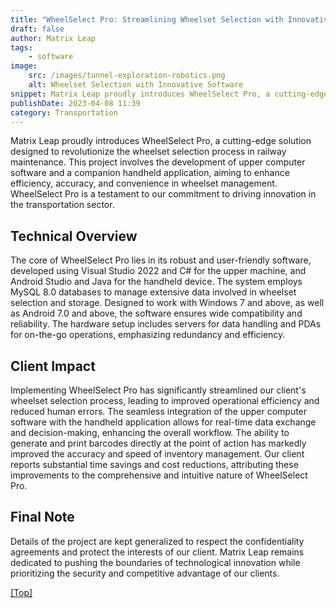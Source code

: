 ```yaml
---
title: "WheelSelect Pro: Streamlining Wheelset Selection with Innovative Software"
draft: false
author: Matrix Leap
tags:
    - software
image:
    src: /images/tunnel-exploration-robotics.png
    alt: Wheelset Selection with Innovative Software
snippet: Matrix Leap proudly introduces WheelSelect Pro, a cutting-edge solution designed to revolutionize the wheelset selection process in railway maintenance. This project involves the development of upper computer software and a companion handheld application, aiming to enhance efficiency, accuracy, and convenience in wheelset management. WheelSelect Pro is a testament to our commitment to driving innovation in the transportation sector.
publishDate: 2023-04-08 11:39
category: Transportation
---
```


Matrix Leap proudly introduces WheelSelect Pro, a cutting-edge solution designed to revolutionize the wheelset selection process in railway maintenance. This project involves the development of upper computer software and a companion handheld application, aiming to enhance efficiency, accuracy, and convenience in wheelset management. WheelSelect Pro is a testament to our commitment to driving innovation in the transportation sector.

## Technical Overview

The core of WheelSelect Pro lies in its robust and user-friendly software, developed using Visual Studio 2022 and C# for the upper machine, and Android Studio and Java for the handheld device. The system employs MySQL 8.0 databases to manage extensive data involved in wheelset selection and storage. Designed to work with Windows 7 and above, as well as Android 7.0 and above, the software ensures wide compatibility and reliability. The hardware setup includes servers for data handling and PDAs for on-the-go operations, emphasizing redundancy and efficiency.

## Client Impact

Implementing WheelSelect Pro has significantly streamlined our client's wheelset selection process, leading to improved operational efficiency and reduced human errors. The seamless integration of the upper computer software with the handheld application allows for real-time data exchange and decision-making, enhancing the overall workflow. The ability to generate and print barcodes directly at the point of action has markedly improved the accuracy and speed of inventory management. Our client reports substantial time savings and cost reductions, attributing these improvements to the comprehensive and intuitive nature of WheelSelect Pro.

## Final Note

Details of the project are kept generalized to respect the confidentiality agreements and protect the interests of our client. Matrix Leap remains dedicated to pushing the boundaries of technological innovation while prioritizing the security and competitive advantage of our clients.

<a href="#top">[Top]</a>
